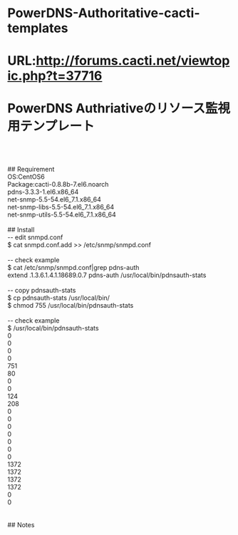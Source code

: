 # PowerDNS-Authoritative-cacti-templates
URL:http://forums.cacti.net/viewtopic.php?t=37716<br>
<br>
PowerDNS Authriativeのリソース監視用テンプレート<br>
<br>
====
<br>
## Requirement<br>
OS:CentOS6<br>
Package:cacti-0.8.8b-7.el6.noarch<br>
pdns-3.3.3-1.el6.x86_64<br>
net-snmp-5.5-54.el6_7.1.x86_64<br>
net-snmp-libs-5.5-54.el6_7.1.x86_64<br>
net-snmp-utils-5.5-54.el6_7.1.x86_64<br>
<br>
## Install<br>
-- edit snmpd.conf<br>
$ cat snmpd.conf.add >> /etc/snmp/snmpd.conf<br>
<br>
-- check example<br>
$ cat /etc/snmp/snmpd.conf|grep pdns-auth<br>
extend .1.3.6.1.4.1.18689.0.7 pdns-auth /usr/local/bin/pdnsauth-stats<br>
<br>
-- copy pdnsauth-stats<br>
$ cp pdnsauth-stats /usr/local/bin/<br>
$ chmod 755 /usr/local/bin/pdnsauth-stats<br>
<br>
-- check example<br>
$ /usr/local/bin/pdnsauth-stats<br>
0<br>
0<br>
0<br>
0<br>
751<br>
80<br>
0<br>
0<br>
124<br>
208<br>
0<br>
0<br>
0<br>
0<br>
0<br>
0<br>
0<br>
1372<br>
1372<br>
1372<br>
1372<br>
0<br>
0<br>
<br>
<br>
## Notes
